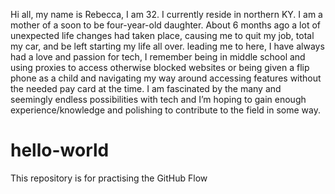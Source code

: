 Hi all, my name is Rebecca, I am 32. I currently reside in northern KY. I am a mother of a soon to be four-year-old daughter. About 6 months ago a lot of unexpected life changes had taken place, causing me to quit my job, total my car, and be left starting my life all over. leading me to here, I have always had a love and passion for tech, I remember being in middle school and using proxies to access otherwise blocked websites or being given a flip phone as a child and navigating my way around accessing features without the needed pay card at the time. I am fascinated by the many and seemingly endless possibilities with tech and I’m hoping to gain enough experience/knowledge and polishing to contribute to the field in some way.
# hello-world
This repository is for practising the GitHub Flow
